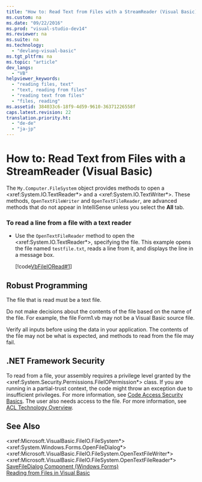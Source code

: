 ```yaml
---
title: "How to: Read Text from Files with a StreamReader (Visual Basic)"
ms.custom: na
ms.date: "09/22/2016"
ms.prod: "visual-studio-dev14"
ms.reviewer: na
ms.suite: na
ms.technology: 
  - "devlang-visual-basic"
ms.tgt_pltfrm: na
ms.topic: "article"
dev_langs: 
  - "VB"
helpviewer_keywords: 
  - "reading files, text"
  - "text, reading from files"
  - "reading text from files"
  - "files, reading"
ms.assetid: 384033c6-18f9-4d59-9610-36371226558f
caps.latest.revision: 22
translation.priority.ht: 
  - "de-de"
  - "ja-jp"
---
```

# How to: Read Text from Files with a StreamReader (Visual Basic)
The `My.Computer.FileSystem` object provides methods to open a \<xref:System.IO.TextReader*> and a \<xref:System.IO.TextWriter*>. These methods, `OpenTextFileWriter` and `OpenTextFileReader`, are advanced methods that do not appear in IntelliSense unless you select the **All** tab.  
  
### To read a line from a file with a text reader  
  
-   Use the `OpenTextFileReader` method to open the \<xref:System.IO.TextReader*>, specifying the file. This example opens the file named `testfile.txt`, reads a line from it, and displays the line in a message box.  
  
     [!code[VbFileIORead#1](../vs140/codesnippet/VisualBasic/how-to--read-text-from-files-with-a-streamreader--visual-basic-_1.vb)]  
  
## Robust Programming  
 The file that is read must be a text file.  
  
 Do not make decisions about the contents of the file based on the name of the file. For example, the file Form1.vb may not be a Visual Basic source file.  
  
 Verify all inputs before using the data in your application. The contents of the file may not be what is expected, and methods to read from the file may fail.  
  
## .NET Framework Security  
 To read from a file, your assembly requires a privilege level granted by the \<xref:System.Security.Permissions.FileIOPermission*> class. If you are running in a partial-trust context, the code might throw an exception due to insufficient privileges. For more information, see [Code Access Security Basics](assetId:///4eaa6535-d9fe-41a1-91d8-b437cfc16921). The user also needs access to the file. For more information, see [ACL Technology Overview](assetId:///06fbf66d-6f02-4378-b863-b2f12e349045).  
  
## See Also  
 \<xref:Microsoft.VisualBasic.FileIO.FileSystem*>   
 \<xref:System.Windows.Forms.OpenFileDialog*>   
 \<xref:Microsoft.VisualBasic.FileIO.FileSystem.OpenTextFileWriter*>   
 \<xref:Microsoft.VisualBasic.FileIO.FileSystem.OpenTextFileReader*>   
 [SaveFileDialog Component (Windows Forms)](assetId:///6f5d9321-37d7-4448-ac4c-a33c42b2a766)   
 [Reading from Files in Visual Basic](../vs140/reading-from-files-in-visual-basic.md)